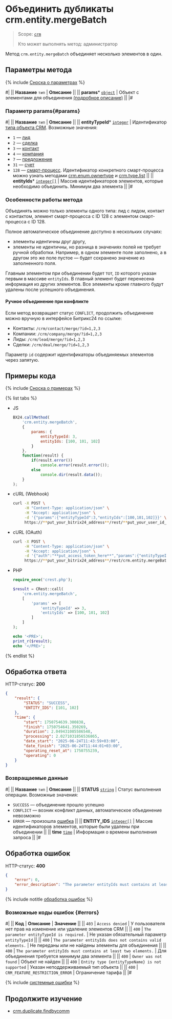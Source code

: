 # Объединить дубликаты crm.entity.mergeBatch

> Scope: [`crm`](../../scopes/permissions.md)
> 
> Кто может выполнять метод: администратор

Метод `crm.entity.mergeBatch` объединяет несколько элементов в один. 

## Параметры метода

{% include [Сноска о параметрах](../../../_includes/required.md) %}

#|
|| **Название**
`тип` | **Описание** ||
|| **params***
[`object`](../../data-types.md) | Объект с элементами для объединения [(подробное описание)](#params) ||
|#

### Параметр params{#params}

#|
|| **Название**
`тип` | **Описание** ||
|| **entityTypeId***
[`integer`](../../data-types.md) | Идентификатор [типа объекта CRM](../data-types.md#object_type). Возможные значения:
- `1` — [лид](../leads/index.md)
- `2` — [сделка](../deals/index.md)
- `3` — [контакт](../contacts/index.md)
- `4` — [компания](../companies/index.md)
- `7` — [предложение](../quote/index.md)
- `31` — [счет](../universal/invoice.md)
- `128` — [смарт-процесс](../universal/index.md). Идентификатор конкретного смарт-процесса можно узнать методами [crm.enum.ownertype](../auxiliary/enum/crm-enum-owner-type.md) и [crm.type.list](../universal/user-defined-object-types/crm-type-list.md) ||
|| **entityIds***
[`integer[]`](../../data-types.md) | Массив идентификаторов элементов, которые необходимо объединить. Минимум два элемента ||
|#

### Особенности работы метода

Объединять можно только элементы одного типа: лид с лидом, контакт с контактом, элемент смарт-процесса с ID 128 c элементом смарт-процесса с ID 128.

Полное автоматическое объединение доступно в нескольких случаях: 
- элементы идентичны друг другу,
- элементы не идентичны, но разница в значениях полей не требует ручной обработки. Например, в одном элементе поле заполнено, а в другом это же поле пустое — будет сохранено значение из заполненного поля.

Главным элементом при объединении будет тот, `ID` которого указан первым в массиве `entityIds`. В главный элемент будет перенесена информация из других элементов. Все элементы кроме главного будут удалены после успешного объединения. 

#### Ручное объединение при конфликте

Если метод возвращает статус `CONFLICT`, продолжить объединение можно вручную в интерфейсе Битрикс24 по ссылке:

- Контакты: `/crm/contact/merge/?id=1,2,3`
- Компании: `/crm/company/merge/?id=1,2,3`
- Лиды: `/crm/lead/merge/?id=1,2,3`
- Сделки: `/crm/deal/merge/?id=1,2,3`

Параметр `id` содержит идентификаторы объединяемых элементов через запятую.

## Примеры кода

{% include [Сноска о примерах](../../../_includes/examples.md) %}

{% list tabs %}

- JS

    ```js
    BX24.callMethod(
        'crm.entity.mergeBatch',
        {
            params: {
                entityTypeId: 3,
                entityIds: [100, 101, 102]
            }
        },
        function(result) {
            if(result.error())
                console.error(result.error());
            else
                console.dir(result.data());
        }
    );
    ```

- cURL (Webhook)

    ```bash
    curl -X POST \
         -H "Content-Type: application/json" \
         -H "Accept: application/json" \
         -d '{"params":{"entityTypeId":3,"entityIds":[100,101,102]}}' \
         https://**put_your_bitrix24_address**/rest/**put_your_user_id_here**/**put_your_webbhook_here**/crm.entity.mergeBatch
    ```

- cURL (OAuth)

    ```bash
    curl -X POST \
         -H "Content-Type: application/json" \
         -H "Accept: application/json" \
         -d '{"auth":"**put_access_token_here**","params":{"entityTypeId":3,"entityIds":[100,101,102]}}' \
         https://**put_your_bitrix24_address**/rest/crm.entity.mergeBatch
    ```

- PHP

    ```php
    require_once('crest.php');

    $result = CRest::call(
        'crm.entity.mergeBatch',
        [
            'params' => [
                'entityTypeId' => 3,
                'entityIds' => [100, 101, 102]
            ]
        ]
    );

    echo '<PRE>';
    print_r($result);
    echo '</PRE>';
    ```

{% endlist %}

## Обработка ответа

HTTP-статус: **200**

```json
{
    "result": {
        "STATUS": "SUCCESS",
        "ENTITY_IDS": [101, 102]
    },
    "time": {
        "start": 1750754639.300838,
        "finish": 1750754641.350269,
        "duration": 2.049431085586548,
        "processing": 2.0271031856536865,
        "date_start": "2025-06-24T11:43:59+03:00",
        "date_finish": "2025-06-24T11:44:01+03:00",
        "operating_reset_at": 1750755239,
        "operating": 0
    }
}

```

### Возвращаемые данные

#|
|| **Название**
`тип` | **Описание** ||
|| **STATUS**
[`string`](../../data-types.md) | Статус выполнения операции. Возможные значения:
- `SUCCESS` — объединение прошло успешно
- `CONFLICT` — возник конфликт данных, автоматическое объединение невозможно
- `ERROR` — произошла [ошибка](#errors) ||
|| **ENTITY_IDS**
[`integer[]`](../../data-types.md) | Массив идентификаторов элементов, которые были удалены при объединении ||
|| **time**
[`time`](../../data-types.md#time) | Информация о времени выполнения запроса ||
|#

## Обработка ошибок

HTTP-статус: **400** 

```json
{
    "error": 0,
    "error_description": "The parameter entityIds must contains at least two elements."
}
```

{% include notitle [обработка ошибок](../../../_includes/error-info.md) %}

### Возможные коды ошибок {#errors}

#|
|| **Код** | **Описание** | **Значение** ||
|| `403` | `Access denied` | У пользователя нет прав на изменение или удаление элементов CRM ||
|| `400` | `The parameter entityTypeId is required.` | Не указан обязательный параметр `entityTypeId` ||
|| `400` | `The parameter entityIds does not contains valid elements.` | Не переданы или не найдены элементы для объединения ||
|| `400` | `The parameter entityIds must contains at least two elements.` | Для объединения требуется минимум два элемента ||
|| `400` | `Owner was not found` | Объект не найден ||
|| `400` | `Entity type {entityTypeName} is not supported` | Указан неподдерживаемый тип объекта ||
|| `400` | `CRM_FEATURE_RESTRICTION_ERROR` | Ограничение тарифа ||
|#

{% include [системные ошибки](./../../../_includes/system-errors.md) %}

## Продолжите изучение

- [crm.duplicate.findbycomm](./crm-duplicate-find-by-comm.md) 